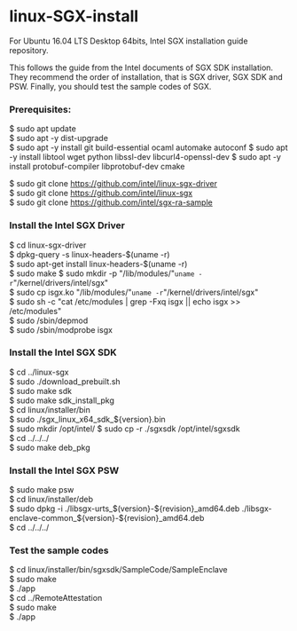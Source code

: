 # linux-SGX-install
For Ubuntu 16.04 LTS Desktop 64bits, Intel SGX installation guide repository.

This follows the guide from the Intel documents of SGX SDK installation.
They recommend the order of installation, that is SGX driver, SGX SDK and PSW.
Finally, you should test the sample codes of SGX.

### Prerequisites:
$ sudo apt update  
$ sudo apt -y dist-upgrade   
$ sudo apt -y install git build-essential ocaml automake autoconf 
$ sudo apt -y install libtool wget python libssl-dev libcurl4-openssl-dev 
$ sudo apt -y install protobuf-compiler libprotobuf-dev cmake    
  
$ sudo git clone https://github.com/intel/linux-sgx-driver  
$ sudo git clone https://github.com/intel/linux-sgx  
$ sudo git clone https://github.com/intel/sgx-ra-sample  


### Install the Intel SGX Driver
$ cd linux-sgx-driver  
$ dpkg-query -s linux-headers-$(uname -r)  
$ sudo apt-get install linux-headers-$(uname -r)  
$ sudo make
$ sudo mkdir -p "/lib/modules/"`uname -r`"/kernel/drivers/intel/sgx"  
$ sudo cp isgx.ko "/lib/modules/"`uname -r`"/kernel/drivers/intel/sgx"  
$ sudo sh -c "cat /etc/modules | grep -Fxq isgx || echo isgx >> /etc/modules"  
$ sudo /sbin/depmod  
$ sudo /sbin/modprobe isgx  

### Install the Intel SGX SDK
$ cd ../linux-sgx  
$ sudo ./download_prebuilt.sh  
$ sudo make sdk  
$ sudo make sdk_install_pkg  
$ cd linux/installer/bin  
$ sudo ./sgx_linux_x64_sdk_${version}.bin  
$ sudo mkdir /opt/intel/
$ sudo cp -r ./sgxsdk /opt/intel/sgxsdk  
$ cd ../../../  
$ sudo make deb_pkg  

### Install the Intel SGX PSW
$ sudo make psw  
$ cd linux/installer/deb  
$ sudo dpkg -i ./libsgx-urts_$(version}-${revision}_amd64.deb ./libsgx-enclave-common_${version}-${revision}_amd64.deb  
$ cd ../../../  

### Test the sample codes
$ cd linux/installer/bin/sgxsdk/SampleCode/SampleEnclave  
$ sudo make  
$ ./app  
$ cd ../RemoteAttestation  
$ sudo make  
$ ./app  

